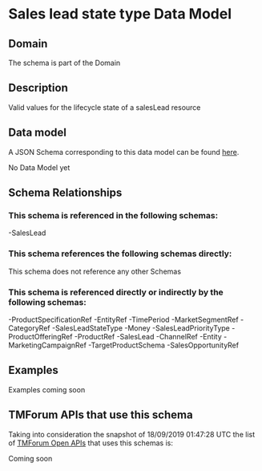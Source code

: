 # Sales lead state type Data Model

## Domain

The  schema is part of the  Domain

## Description

Valid values for the lifecycle state of a salesLead resource

## Data model

A JSON Schema corresponding to this data model can be found
[here](https://github.com/tmforum-rand/schemas/blob/master/MarketingSales/SalesLeadStateType.schema.json).

No Data Model yet

## Schema Relationships

### This schema is referenced in the following schemas:

-SalesLead

### This schema references the following schemas directly:

This schema does not reference any other Schemas

### This schema is referenced directly or indirectly by the following schemas:

-ProductSpecificationRef
-EntityRef
-TimePeriod
-MarketSegmentRef
-CategoryRef
-SalesLeadStateType
-Money
-SalesLeadPriorityType
-ProductOfferingRef
-ProductRef
-SalesLead
-ChannelRef
-Entity
-MarketingCampaignRef
-TargetProductSchema
-SalesOpportunityRef



## Examples

Examples coming soon

## TMForum APIs that use this schema

Taking into consideration the snapshot of 18/09/2019 01:47:28 UTC the list of [TMForum Open APIs](https://www.tmforum.org/open-apis/) that uses this schemas is:

Coming soon